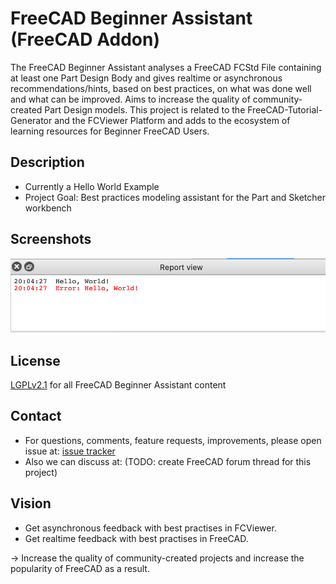 # FreeCAD Beginner Assistant (FreeCAD Addon)

The FreeCAD Beginner Assistant analyses a FreeCAD FCStd File containing at least one Part Design Body and gives realtime or asynchronous recommendations/hints, based on best practices, on what was done well and what can be improved. Aims to increase the quality of community-created Part Design models. This project is related to the FreeCAD-Tutorial-Generator and the FCViewer Platform and adds to the ecosystem of learning resources for Beginner FreeCAD Users.

## Description
* Currently a Hello World Example
* Project Goal: Best practices modeling assistant for the Part and Sketcher workbench

## Screenshots
![Hello World in FreeCAD Report view](Screenshots/HelloWorldExample.png)

## License
[LGPLv2.1](https://github.com/alekssadowski95/FreeCAD-Beginner-Assistant/blob/main/LICENSE) for all FreeCAD Beginner Assistant content

## Contact
* For questions, comments, feature requests, improvements, please open issue at: [issue tracker](https://github.com/alekssadowski95/FreeCAD-Beginner-Assistant/issues)
* Also we can discuss at: (TODO: create FreeCAD forum thread for this project)

## Vision
- Get asynchronous feedback with best practises in FCViewer.
- Get realtime feedback with best practises in FreeCAD.

-> Increase the quality of community-created projects and increase the popularity of FreeCAD as a result.
